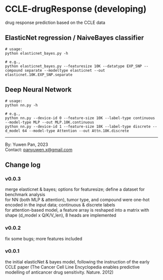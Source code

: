 # CCLE-drugResponse (developing)
drug response prediction based on the CCLE data


## ElasticNet regression / NaiveBayes classifier 

```shell
# usage:
python elasticnet_bayes.py -h
```

```shell
# e.g., 
python elasticnet_bayes.py --featuresize 10K --datatype EXP_SNP --compound separate --modeltype elasticnet --out elasticnet.10K.EXP_SNP.separate
```

## Deep Neural Network   

```shell
# usage:
python nn.py -h
```

```shell
# e.g., 
python nn.py --device-id 0 --feature-size 10K --label-type continuous --model-type MLP --out MLP.10K.continuous
python nn.py --device-id 1 --feature-size 18K --label-type discrete --d_model 64 --model-type Attention --out Attn.18K.discrete
```

---
By: Yuwen Pan, 2023  
Contact: [panyuwen.x@gmail.com](mailto:panyuwen.x@gmail.com)    


## Change log
### v0.0.3

merge elasticnet & bayes; options for featuresize; define a dataset for benchmark analysis    
for NN (both MLP & attention), tumor type, and compound were one-hot encoded in the input data; continuous & discrete labels    
for attention-based model, a feature array is reshaped into a matrix with shape (d_model x Q/K/V_len), 8 heads are implemented    

### v0.0.2

fix some bugs; more features included


### v0.0.1

the initial elasticNet & bayes model, following the instruction of the early CCLE paper (The Cancer Cell Line Encyclopedia enables predictive modelling of anticancer drug sensitivity. Nature. 2012)   





